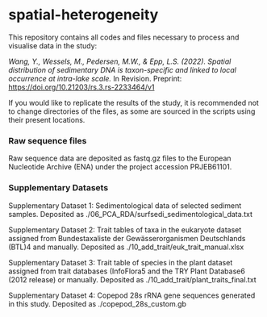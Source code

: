 # spatial-heterogeneity

This repository contains all codes and files necessary to process and visualise data in the study:

*Wang, Y., Wessels, M., Pedersen, M.W., & Epp, L.S. (2022). Spatial distribution of sedimentary DNA is taxon-specific and linked to local occurrence at intra-lake scale.* In Revision. Preprint: https://doi.org/10.21203/rs.3.rs-2233464/v1

If you would like to replicate the results of the study, it is recommended not to change directories of the files, as some are sourced in the scripts using their present locations.

### Raw sequence files
Raw sequence data are deposited as fastq.gz files to the European Nucleotide Archive (ENA) under the project accession PRJEB61101.

### Supplementary Datasets
Supplementary Dataset 1: Sedimentological data of selected sediment samples. Deposited as ./06_PCA_RDA/surfsedi_sedimentological_data.txt

Supplementary Dataset 2: Trait tables of taxa in the eukaryote dataset assigned from Bundestaxaliste der Gewässerorganismen Deutschlands (BTL)4 and manually. Deposited as ./10_add_trait/euk_trait_manual.xlsx

Supplementary Dataset 3: Trait table of species in the plant dataset assigned from trait databases (InfoFlora5 and the TRY Plant Database6 (2012 release) or manually. Deposited as ./10_add_trait/plant_traits_final.txt

Supplementary Dataset 4: Copepod 28s rRNA gene sequences generated in this study. Deposited as ./copepod_28s_custom.gb

